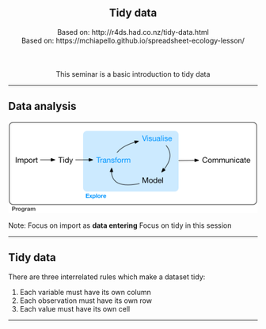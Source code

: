 <center><h2>Tidy data</h2></center>

<center>Based on: http://r4ds.had.co.nz/tidy-data.html</center>
<center>Based on: https://mchiapello.github.io/spreadsheet-ecology-lesson/</center>
<br>
<br>
<br>
<center>This seminar is a basic introduction to tidy data</center>

---

<h2>Data analysis</h2>

<img src="figures/data-science-explore.png" alt="Drawing" style="width: 1000px;"/>

Note:
Focus on import as **data entering**
Focus on tidy in this session

---

<h2>Tidy data</h2>

There are three interrelated rules which make a dataset tidy:

1. Each variable must have its own column <!-- .element: class="fragment" -->
1. Each observation must have its own row <!-- .element: class="fragment" -->
1. Each value must have its own cell

---
